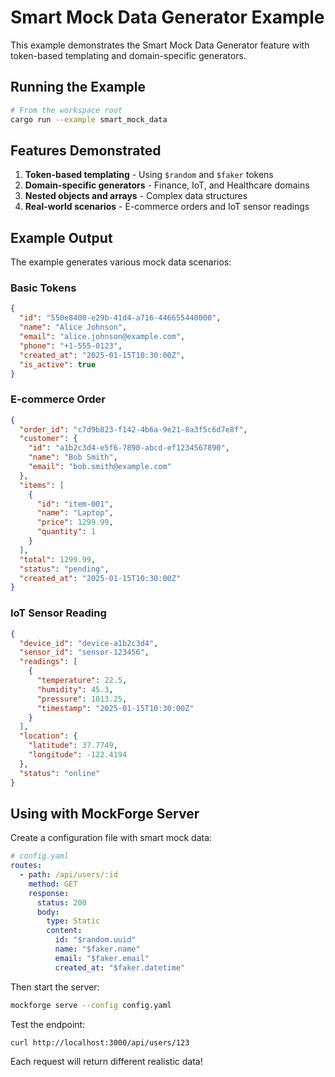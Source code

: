 # Smart Mock Data Generator Example

This example demonstrates the Smart Mock Data Generator feature with token-based templating and domain-specific generators.

## Running the Example

```bash
# From the workspace root
cargo run --example smart_mock_data
```

## Features Demonstrated

1. **Token-based templating** - Using `$random` and `$faker` tokens
2. **Domain-specific generators** - Finance, IoT, and Healthcare domains
3. **Nested objects and arrays** - Complex data structures
4. **Real-world scenarios** - E-commerce orders and IoT sensor readings

## Example Output

The example generates various mock data scenarios:

### Basic Tokens

```json
{
  "id": "550e8400-e29b-41d4-a716-446655440000",
  "name": "Alice Johnson",
  "email": "alice.johnson@example.com",
  "phone": "+1-555-0123",
  "created_at": "2025-01-15T10:30:00Z",
  "is_active": true
}
```

### E-commerce Order

```json
{
  "order_id": "c7d9b823-f142-4b6a-9e21-8a3f5c6d7e8f",
  "customer": {
    "id": "a1b2c3d4-e5f6-7890-abcd-ef1234567890",
    "name": "Bob Smith",
    "email": "bob.smith@example.com"
  },
  "items": [
    {
      "id": "item-001",
      "name": "Laptop",
      "price": 1299.99,
      "quantity": 1
    }
  ],
  "total": 1299.99,
  "status": "pending",
  "created_at": "2025-01-15T10:30:00Z"
}
```

### IoT Sensor Reading

```json
{
  "device_id": "device-a1b2c3d4",
  "sensor_id": "sensor-123456",
  "readings": [
    {
      "temperature": 22.5,
      "humidity": 45.3,
      "pressure": 1013.25,
      "timestamp": "2025-01-15T10:30:00Z"
    }
  ],
  "location": {
    "latitude": 37.7749,
    "longitude": -122.4194
  },
  "status": "online"
}
```

## Using with MockForge Server

Create a configuration file with smart mock data:

```yaml
# config.yaml
routes:
  - path: /api/users/:id
    method: GET
    response:
      status: 200
      body:
        type: Static
        content:
          id: "$random.uuid"
          name: "$faker.name"
          email: "$faker.email"
          created_at: "$faker.datetime"
```

Then start the server:

```bash
mockforge serve --config config.yaml
```

Test the endpoint:

```bash
curl http://localhost:3000/api/users/123
```

Each request will return different realistic data!

